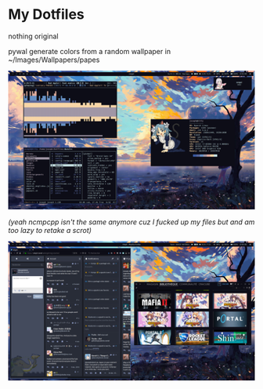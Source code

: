 # My Dotfiles

nothing original

pywal generate colors from a random wallpaper in ~/Images/Wallpapers/papes

![img](scrot_1.png)

*(yeah ncmpcpp isn't the same anymore cuz I fucked up my files but and am too lazy to retake a scrot)*

![img](scrot_2.png)



